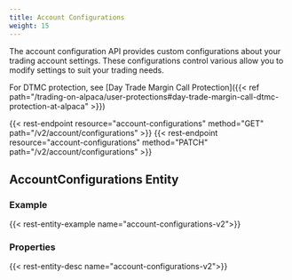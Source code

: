 ```yaml
---
title: Account Configurations
weight: 15
---
```


The account configuration API provides custom configurations about your
trading account settings. These configurations control various allow you to modify settings to suit your trading needs.

For DTMC protection, see [Day Trade Margin Call Protection]({{< ref path="/trading-on-alpaca/user-protections#day-trade-margin-call-dtmc-protection-at-alpaca" >}})

{{< rest-endpoint resource="account-configurations" method="GET" path="/v2/account/configurations" >}}
{{< rest-endpoint resource="account-configurations" method="PATCH" path="/v2/account/configurations" >}}

## AccountConfigurations Entity

### Example
{{< rest-entity-example name="account-configurations-v2">}}

### Properties
{{< rest-entity-desc name="account-configurations-v2">}}
